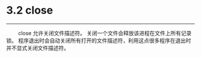 # 3.2 close
***

&emsp;&emsp;
close 允许关闭文件描述符。
关闭一个文件会释放该进程在文件上所有记录锁。
程序退出时会自动关闭所有打开的文件描述符，利用这点很多程序在退出时并不显式关闭文件描述符。